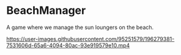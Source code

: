# BeachManager
A game where we manage the sun loungers on the beach.


https://user-images.githubusercontent.com/95251579/196279381-7531606d-65a6-4094-80ac-93e919579e10.mp4

